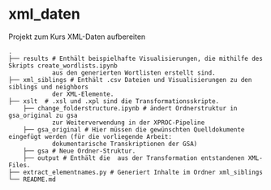 # xml_daten
Projekt zum Kurs XML-Daten aufbereiten

    .
    ├── results # Enthält beispielhafte Visualisierungen, die mithilfe des Skripts create_wordlists.ipynb 
                aus den generierten Wortlisten erstellt sind.
    ├── xml_siblings # Enthält .csv Dateien und Visualisierungen zu den siblings und neighbors 
                der XML-Elemente.
    ├── xslt  # .xsl und .xpl sind die Transformationsskripte.
        ├── change_folderstructure.ipynb # ändert Ordnerstruktur in gsa_original zu gsa 
                zur Weiterverwendung in der XPROC-Pipeline
        ├── gsa_original # Hier müssen die gewünschten Quelldokumente eingefügt werden (für die vorliegende Arbeit: 
                dokumentarische Transkriptionen der GSA) 
        ├── gsa # Neue Ordner-Struktur.
        ├── output # Enthält die  aus der Transformation entstandenen XML-Files.
    ├── extract_elementnames.py # Generiert Inhalte im Ordner xml_siblings
    └── README.md
